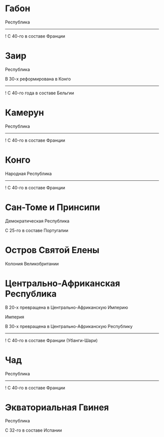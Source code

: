# Габон

Республика

----

! С 40-го в составе Франции

# Заир

Республика

В 30-х реформирована в Конго

----

! С 40-го года в составе Бельгии

# Камерун

Республика

----

! С 40-го в составе Франции

# Конго

Народная Республика

----

! С 40-го в составе Франции

# Сан-Томе и Принсипи

Демократическая Республика

С 25-го в составе Португалии

# Остров Святой Елены

Колония Великобритании

# Центрально-Африканская Республика

В 20-х превращена в Центрально-Африканскую Империю

Империя

В 30-х превращена в Центрально-Африканскую Республику

----

! С 40-го в составе Франции (Убанги-Шари)

# Чад

Республика

----

! С 40-го в составе Франции

# Экваториальная Гвинея

Республика

С 32-го в составе Испании
